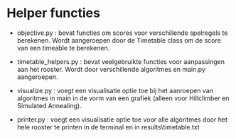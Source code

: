 # Helper functies

- objective.py : bevat functies om scores voor verschillende spelregels te berekenen.
Wordt aangeroepen door de Timetable class om de score van een timeable te berekenen.

- timetable_helpers.py : bevat veelgebruikte functies voor aanpassingen aan het rooster.
Wordt door verschillende algoritmes en main.py aangeroepen.

- visualize.py : voegt een visualisatie optie toe bij het aanroepen van algoritmes in main
in de vorm van een grafiek (alleen voor Hillclimber en Simulated Annealing).

- printer.py : voegt een visualisatie optie toe voor alle algoritmes door het hele
rooster te printen in de terminal en in results\timetable.txt
